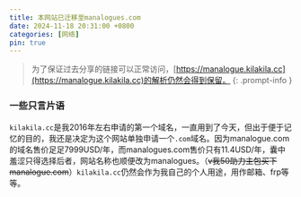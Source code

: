 ```yaml
---
title: 本网站已迁移至manalogues.com
date: 2024-11-18 20:31:00 +0800
categories: [网络]
pin: true
---
```


> 为了保证过去分享的链接可以正常访问，[https://manalogue.kilakila.cc](https://manalogue.kilakila.cc)的解析仍然会得到保留。
{: .prompt-info }

### 一些只言片语

`kilakila.cc`是我2016年左右申请的第一个域名，一直用到了今天，但出于便于记忆的目的，我还是决定为这个网站单独申请一个`.com`域名。因为manalogue.com的域名售价足足7999USD/年，而manalogues.com售价只有11.4USD/年，囊中羞涩只得选择后者，网站名称也顺便改为manalogues。（~~v我50助力主包买下manalogue.com~~）`kilakila.cc`仍然会作为我自己的个人用途，用作邮箱、frp等等。